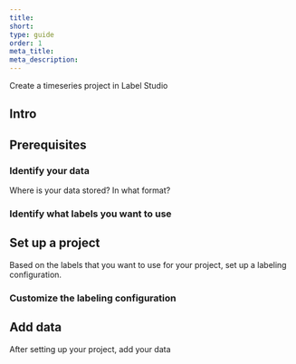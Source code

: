 ```yaml
---
title: 
short: 
type: guide
order: 1
meta_title: 
meta_description: 
---
```


Create a timeseries project in Label Studio


## Intro

## Prerequisites

### Identify your data

Where is your data stored?
In what format? 

### Identify what labels you want to use


## Set up a project

Based on the labels that you want to use for your project, set up a labeling configuration.

### Customize the labeling configuration 

## Add data

After setting up your project, add your data 